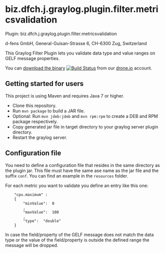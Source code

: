 biz.dfch.j.graylog.plugin.filter.metricsvalidation
==================================================

Plugin: biz.dfch.j.graylog.plugin.filter.metricsvalidation

d-fens GmbH, General-Guisan-Strasse 6, CH-6300 Zug, Switzerland

This Graylog Filter Plugin lets you validate data type and value ranges on GELF message properties.


You can [download the binary](https://drone.io/github.com/dfch/biz.dfch.j.graylog.plugin.filter.metricsvalidation/files) [![Build Status](https://drone.io/github.com/dfch/biz.dfch.j.graylog.plugin.filter.metricsvalidation/status.png)](https://drone.io/github.com/dfch/biz.dfch.j.graylog.plugin.filter.metricsvalidation/latest) from our [drone.io](https://drone.io/github.com/dfch) account.

Getting started for users
-------------------------

This project is using Maven and requires Java 7 or higher.

* Clone this repository.
* Run `mvn package` to build a JAR file.
* Optional: Run `mvn jdeb:jdeb` and `mvn rpm:rpm` to create a DEB and RPM package respectively.
* Copy generated jar file in target directory to your graylog server plugin directory.
* Restart the graylog server.

Configuration file
------------------

You need to define a configuration file that resides in the same directory as the plugin jar. This file must have the same ase name as the jar file and the suffix `conf`. You can find an example in the `resources` folder.

For each metric you want to validate you define an entry like this one:

```
    "cpu.maximum" :
    {
        "minValue":  0
        ,
        "maxValue":  100
        ,
        "type":  "double"
    }
```

In case the field/property of the GELF message does not match the data type or the value of the field/property is outside the defined range the message will be dropped.
